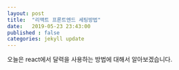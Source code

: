 ```yaml
---
layout: post
title:  "리액트 프론트엔드 세팅방법"
date:   2019-05-23 23:43:00
published : false
categories: jekyll update
---
```


오늘은 react에서 달력을 사용하는 방법에 대해서 알아보겠습니다.

